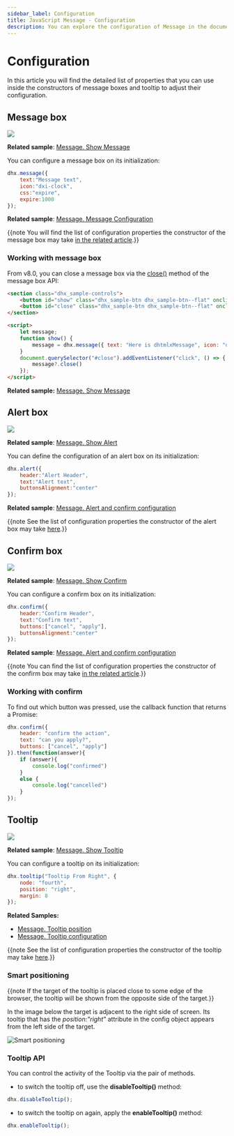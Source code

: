 ```yaml
---
sidebar_label: Configuration
title: JavaScript Message - Configuration 
description: You can explore the configuration of Message in the documentation of the DHTMLX JavaScript UI library. Browse developer guides and API reference, try out code examples and live demos, and download a free 30-day evaluation version of DHTMLX Suite.
---
```


# Configuration

In this article you will find the detailed list of properties that you can use inside the constructors of message boxes and tooltip to adjust their configuration.

## Message box

![](../assets/message/show_message.png)

**Related sample**: [Message. Show Message](https://snippet.dhtmlx.com/rsxdlicg)

You can configure a message box on its initialization:

~~~js
dhx.message({
    text:"Message text", 
    icon:"dxi-clock", 
    css:"expire", 
    expire:1000
});
~~~

**Related sample**: [Message. Message Configuration](https://snippet.dhtmlx.com/qfmd877x)

{{note You will find the list of configuration properties the constructor of the message box may take [in the related article](message/api/api_message_properties.md).}}

### Working with message box

From v8.0, you can close a message box via the [close()](message/api/message_close_method.md) method of the message box API:

~~~html
<section class="dhx_sample-controls">
	<button id="show" class="dhx_sample-btn dhx_sample-btn--flat" onclick="show()">show</button>
	<button id="close" class="dhx_sample-btn dhx_sample-btn--flat" onclick="close()">close</button>
</section>

<script>
    let message;
    function show() {
        message = dhx.message({ text: "Here is dhtmlxMessage", icon: "dxi-close" });
    }
    document.querySelector("#close").addEventListener("click", () => {
        message?.close()
    });
</script>
~~~

**Related sample:** [Message. Show Message](https://snippet.dhtmlx.com/rsxdlicg)

## Alert box

![](../assets/message/show_alert.png)

**Related sample**: [Message. Show Alert](https://snippet.dhtmlx.com/m4xka888)

You can define the configuration of an alert box on its initialization:

~~~js
dhx.alert({
    header:"Alert Header",
    text:"Alert text",
    buttonsAlignment:"center"
});
~~~

**Related sample**: [Message. Alert and confirm configuration](https://snippet.dhtmlx.com/dk4a7959)

{{note See the list of configuration properties the constructor of the alert box may take [here](message/api/api_message_properties.md#alert-box).}}

## Confirm box

![](../assets/message/show_confirm.png)

**Related sample**: [Message. Show Confirm](https://snippet.dhtmlx.com/iss7twe6)

You can configure a confirm box on its initialization:

~~~js
dhx.confirm({
    header:"Confirm Header",
    text:"Confirm text",
    buttons:["cancel", "apply"],
    buttonsAlignment:"center"
});
~~~

**Related sample**: [Message. Alert and confirm configuration](https://snippet.dhtmlx.com/dk4a7959)

{{note You can find the list of configuration properties the constructor of the confirm box may take [in the related article](message/api/api_message_properties.md#confirm-box).}}

### Working with confirm

To find out which button was pressed, use the callback function that returns a Promise:

~~~js
dhx.confirm({
	header: "confirm the action",
	text: "can you apply?",
	buttons: ["cancel", "apply"]
}).then(function(answer){
	if (answer){
		console.log("confirmed")
	}
	else {
		console.log("cancelled")
	}
});
~~~

## Tooltip

![](../assets/message/show_tooltip.png)

**Related sample**: [Message. Show Tooltip](https://snippet.dhtmlx.com/c6jm8if6)

You can configure a tooltip on its initialization:

~~~js
dhx.tooltip("Tooltip From Right", {
	node: "fourth", 
    position: "right",
    margin: 8
});
~~~

**Related Samples:**

- [Message. Tooltip position](https://snippet.dhtmlx.com/4wrrsr67)
- [Message. Tooltip configuration](https://snippet.dhtmlx.com/zts0avym)

{{note See the list of configuration properties the constructor of the tooltip may take [here](message/api/api_message_properties.md#tooltip).}}

### Smart positioning

{{note If the target of the tooltip is placed close to some edge of the browser, the tooltip will be shown from the opposite side of the target.}}

In the image below the target is adjacent to the right side of screen. Its tooltip that has the *position:"right"* attribute in the config object appears from the left side of the target.

![Smart positioning](../assets/message/smart_tooltip.png)

### Tooltip API

You can control the activity of the Tooltip via the pair of methods.

- to switch the tooltip off, use the **disableTooltip()** method:

~~~js
dhx.disableTooltip();
~~~

- to switch the tooltip on again, apply the **enableTooltip()** method:

~~~js
dhx.enableTooltip();
~~~
